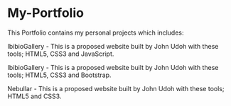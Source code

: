 # My-Portfolio
This Portfolio contains my personal projects which includes:

IbibioGallery - This is a proposed website built by John Udoh with these tools;
HTML5, CSS3 and JavaScript.

IbibioGallery - This is a proposed website built by John Udoh with these tools;
HTML5, CSS3 and Bootstrap.

Nebullar - This is a proposed website built by John Udoh with these tools;
HTML5 and CSS3.



